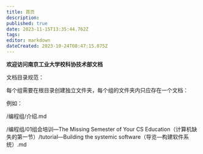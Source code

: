 ```yaml
---
title: 首页
description: 
published: true
date: 2023-11-15T13:35:44.762Z
tags: 
editor: markdown
dateCreated: 2023-10-24T08:47:15.075Z
---
```


**欢迎访问南京工业大学校科协技术部文档**

  文档目录规范：

每个组需要在根目录创建独立文件夹，每个组的文件夹内只应存在一个文档：

例如：

/编程组/介绍.md

/编程组/01组会培训—The Missing Semester of Your CS Education（计算机缺失的第一节）/tutorial—Building the systemic software（导览—构建软件系统）.md